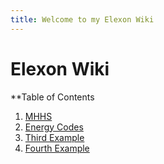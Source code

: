```yaml
---
title: Welcome to my Elexon Wiki 
---
```

# Elexon Wiki

**Table of Contents
1. [MHHS](MHHS.md)
2. [Energy Codes](energy-codes.md)
3. [Third Example](#third-example)
4. [Fourth Example](#fourth-examplehttpwwwfourthexamplecom)



